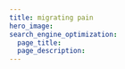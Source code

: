 ```yaml
---
title: migrating pain
hero_image: 
search_engine_optimization:
  page_title:
  page_description:
---
```

